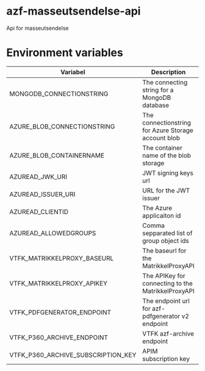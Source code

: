 # azf-masseutsendelse-api
Api for masseutsendelse

# Environment variables
| Variabel | Description | Example |
|---|---|---|
| MONGODB_CONNECTIONSTRING | The connecting string for a MongoDB database | mongodb+srv://**[account]**:**[password]**@[clustername]/masseutsendelse?retryWrites=true&w=majority
| AZURE_BLOB_CONNECTIONSTRING | The connectionstring for Azure Storage account blob | DefaultEndpointsProtocol=https;AccountName=[AccountName];AccountKey=[AccountKey];EndpointSuffix=core.windows.net
| AZURE_BLOB_CONTAINERNAME | The container name of the blob storage | blobs
| AZUREAD_JWK_URI | JWT signing keys url | https://login.microsoftonline.com/**[TenantId]**/discovery/v2.0/keys"
| AZUREAD_ISSUER_URI | URL for the JWT issuer | https://sts.windows.net/**[TenantId]**/
| AZUREAD_CLIENTID | The Azure applicaiton id | 0e1e9f89-d80a-4e3b-b5be-5d8cd9a9ca5c
| AZUREAD_ALLOWEDGROUPS | Comma sepparated list of group object ids | bf9f0fb9-47c8-474d-be11-354a41a9f16f, b519ee09-6259-4459-8ead-a3e7afaaf018 |
| VTFK_MATRIKKELPROXY_BASEURL | The baseurl for the MatrikkelProxyAPI | https://**[url]**:**[port]**/ (Must end with slash) |
| VTFK_MATRIKKELPROXY_APIKEY | The APIKey for connecting to the MatrikkelProxyAPI | APIKey |
| VTFK_PDFGENERATOR_ENDPOINT | The endpoint url for azf-pdfgenerator v2 endpoint
| VTFK_P360_ARCHIVE_ENDPOINT | VTFK azf-archive endpoint | https://[FQDN]/archive/v1/
| VTFK_P360_ARCHIVE_SUBSCRIPTION_KEY | APIM subscription key | [GUID]
